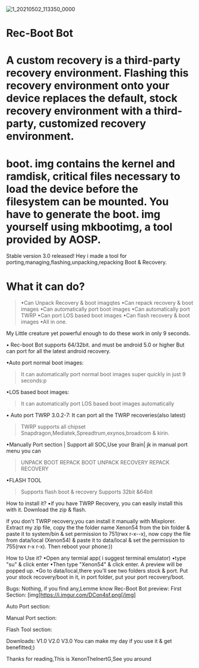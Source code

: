 ![1_20210502_113350_0000](https://user-images.githubusercontent.com/78007167/117167512-21252600-ade9-11eb-96ff-fc33615cb7d0.png)


# Rec-Boot Bot

# A custom recovery is a third-party recovery environment. Flashing this recovery environment onto your device replaces the default, stock recovery environment with a third-party, customized recovery environment.
# boot. img contains the kernel and ramdisk, critical files necessary to load the device before the filesystem can be mounted. You have to generate the boot. img yourself using mkbootimg, a tool provided by AOSP.



Stable version 3.0 released!
Hey i made a tool for porting,managing,flashing,unpacking,repacking Boot & Recovery.

# What it can do?
>•Can Unpack Recovery & boot imagqtes
•Can repack recovery & boot images
•Can automatically port boot images
•Can automatically port TWRP
•Can port LOS based boot images
•Can flash recovery & boot images
•All in one.

My Little creature yet powerful enough to do these work in only 9 seconds.

• Rec-boot Bot supports 64/32bit. and must be android 5.0 or higher But can port for all the latest android recovery.

•Auto port normal boot images:
>It can automatically port normal boot images super quickly in just 9 seconds:p

•LOS based boot images:
>It can automatically port LOS based boot images automatically

• Auto port TWRP 3.0.2-7:
It can port all the TWRP recoveries(also latest) 
> TWRP supports all chipset
Snapdragon,Mediatek,Spreadtrum,exynos,broadcom & kirin.

•Manually Port section
| Support all SOC,Use your Brain|
jk
in manual port menu you can
>UNPACK BOOT
>REPACK BOOT
>UNPACK RECOVERY
>REPACK RECOVERY

•FLASH TOOL
>Supports flash boot & recovery 
>Supports 32bit &64bit


How to install it?
•if you have TWRP Recovery, you can easily install this with it. Download the zip & flash.

If you don't TWRP recovery,you can install it manually with Mixplorer. Extract my zip file, copy the the folder name Xenon54 from the bin folder & paste it to system/bin & set permission to 751(rwx r-x--x), now copy the file from data/local (Xenon54) & paste it to data/local & set the permission to 755(rwx r-x r-x). Then reboot your phone:))

How to Use it?
•Open any termial app( i suggest terminal emulator)
•type "su" & click enter
•Then type "Xenon54" & click enter.
A preview will be popped up.
•Go to data/local,there you'll see two folders stock & port. Put your stock recovery/boot in it, in port folder, put your port recovery/boot.

Bugs: Nothing, if you find any,Lemme know
Rec-Boot Bot preview:
First Section: [img]https://i.imgur.com/DCon4sf.png[/img]

Auto Port section:

Manual Port section:

Flash Tool section: 


Downloads:
V1.0
V2.0
V3.0
You can make my day if you use it & get benefitted;)

Thanks for reading,This is XenonTheInertG,See you around

